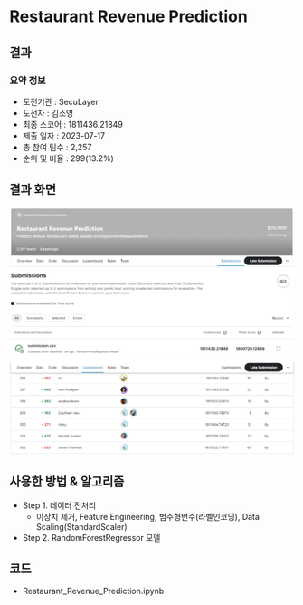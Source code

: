 # Restaurant Revenue Prediction
## 결과
### 요약 정보
- 도전기관 : SecuLayer
- 도전자 : 김소영
- 최종 스코어 : 1811436.21849
- 제출 일자 : 2023-07-17
- 총 참여 팀수 : 2,257
- 순위 및 비율 : 299(13.2%)

## 결과 화면
![score](./img/score.PNG)
![rank](./img/rank.PNG)

## 사용한 방법 & 알고리즘
- Step 1. 데이터 전처리
  - 이상치 제거, Feature Engineering, 범주형변수(라벨인코딩), Data Scaling(StandardScaler)
- Step 2. RandomForestRegressor 모델

## 코드
- Restaurant_Revenue_Prediction.ipynb
